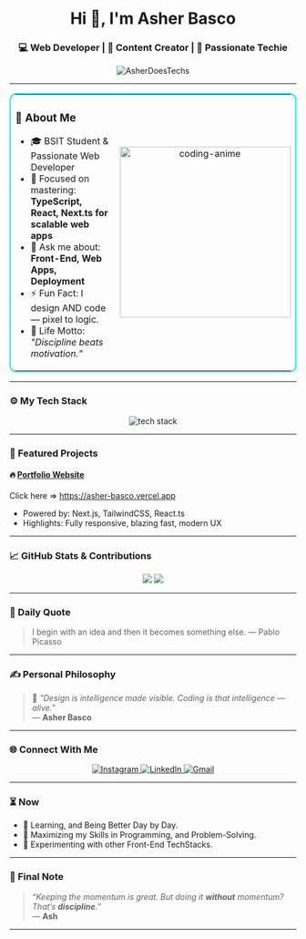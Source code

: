 <h1 align="center">Hi 👋, I'm Asher Basco</h1>
<h3 align="center">💻 Web Developer | 🎥 Content Creator | 🚀 Passionate Techie</h3>

<p align="center">
  <img src="https://komarev.com/ghpvc/?username=AsherDoesTechs&label=Profile+Views&color=0e75b6&style=flat" alt="AsherDoesTechs" />
</p> 

---

<table align="center" style="border: 2px solid #00f0ff; border-radius: 12px;">
  <tr>
    <td>
      <h3>🚀 About Me</h3>
      <ul>
        <li>🎓 BSIT Student & Passionate Web Developer</li>
        <li>🌱 Focused on mastering: <strong>TypeScript, React, Next.ts for scalable web apps</strong></li> 
        <li>💬 Ask me about: <strong>Front-End, Web Apps, Deployment</strong></li>
        <li>⚡ Fun Fact: I design AND code — pixel to logic.</li>
        <li>🎯 Life Motto: <em>"Discipline beats motivation."</em></li>
      </ul>
    </td>
    <td align="center">
      <img src="https://media.tenor.com/2uyENRmiUt0AAAAC/coding.gif" width="300" alt="coding-anime" />
    </td>
  </tr>
</table>


---

### ⚙️ My Tech Stack

<p align="center">
  <img src="https://skillicons.dev/icons?i=html,css,ts,tailwind,nextjs,git,github,react,vercel,figma" alt="tech stack" />
</p>

---

### 📂 Featured Projects

#### 🔥 [**Portfolio Website**](#)
Click here => https://asher-basco.vercel.app
- Powered by: Next.js, TailwindCSS, React.ts
- Highlights: Fully responsive, blazing fast, modern UX

---

### 📈 GitHub Stats & Contributions

<p align="center">
  <img src="https://github-readme-stats.vercel.app/api?username=AsherDoesTechs&show_icons=true&theme=tokyonight" />
  <img src="https://github-readme-streak-stats.herokuapp.com/?user=AsherDoesTechs&theme=tokyonight" />
</p>

---

### 🔁 Daily Quote

<!--START_SECTION:quote-->
> I begin with an idea and then it becomes something else. — Pablo Picasso
<!--END_SECTION:quote-->


---

### ✍️ Personal Philosophy

> 🧠 _"Design is intelligence made visible. Coding is that intelligence — alive."_  
> — **Asher Basco**

---

### 🌐 Connect With Me

<p align="center">
  <a href="https://www.instagram.com/_devasher_/" target="_blank"> 
    <img src="https://img.icons8.com/fluency/48/instagram-new.png" alt="Instagram"/>
  </a>
  <a href="https://www.linkedin.com/in/asher-basco-370bb828a/" target="_blank"> 
    <img src="https://img.icons8.com/fluency/48/linkedin.png" alt="LinkedIn"/>
  </a>
  <a href="mailto:asherbasco93@gmail.com" target="_blank"> 
    <img src="https://img.icons8.com/fluency/48/gmail.png" alt="Gmail"/>
  </a>
</p>


---

### ⏳ Now

- 🌱 Learning, and Being Better Day by Day.
- 🚀 Maximizing my Skills in Programming, and Problem-Solving.
- 🧪 Experimenting with other Front-End TechStacks.

---

### 🐺 Final Note

> _“Keeping the momentum is great. But doing it **without** momentum? That’s **discipline**.”_  
> — **Ash**

---

